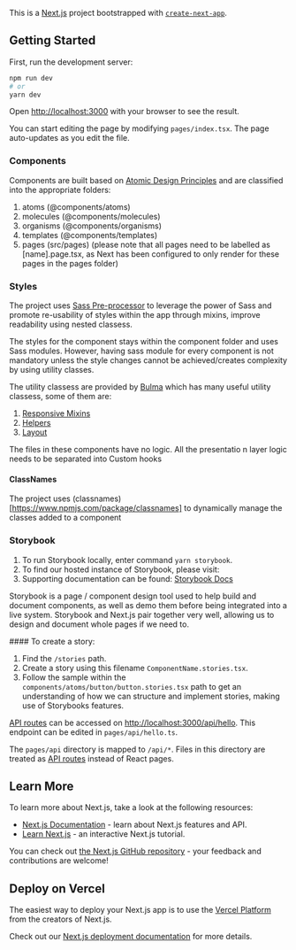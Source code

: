 This is a [Next.js](https://nextjs.org/) project bootstrapped with [`create-next-app`](https://github.com/vercel/next.js/tree/canary/packages/create-next-app).

## Getting Started

First, run the development server:

```bash
npm run dev
# or
yarn dev
```

Open [http://localhost:3000](http://localhost:3000) with your browser to see the result.

You can start editing the page by modifying `pages/index.tsx`. The page auto-updates as you edit the file.

### Components

Components are built based on [Atomic Design Principles](https://atomicdesign.bradfrost.com/chapter-2/) and are classified into the appropriate folders:

1.  atoms (@components/atoms)
2.  molecules (@components/molecules)
3.  organisms (@components/organisms)
4.  templates (@components/templates)
5.  pages (src/pages) (please note that all pages need to be labelled as [name].page.tsx, as Next has been configured to only render for these pages in the pages folder)

### Styles

The project uses [Sass Pre-processor](https://sass-lang.com/) to leverage the power of Sass and promote re-usability of styles within the app through mixins, improve readability using nested classess.

The styles for the component stays within the component folder and uses Sass modules. However, having sass module for every component is not mandatory unless the style changes cannot be achieved/creates complexity by using utility classes.

The utility classess are provided by [Bulma](https://bulma.io/) which has many useful utility classess, some of them are:

1.  [Responsive Mixins](https://bulma.io/documentation/utilities/responsive-mixins/)
2.  [Helpers](https://bulma.io/documentation/helpers/)
3.  [Layout](https://bulma.io/documentation/layout/)

The files in these components have no logic. All the presentatio n layer logic needs to be separated into Custom hooks

#### ClassNames

The project uses (classnames)[https://www.npmjs.com/package/classnames] to dynamically manage the classes added to a component

### Storybook

1.  To run Storybook locally, enter command `yarn storybook`.
2.  To find our hosted instance of Storybook, please visit:
3.  Supporting documentation can be found: [Storybook Docs]('https://storybook.js.org/docs/react/writing-stories/introduction')

Storybook is a page / component design tool used to help build and document components, as well as demo them before being integrated into a live system. Storybook and Next.js pair together very well, allowing us to design and document whole pages if we need to.

#### To create a story:

1.  Find the `/stories` path.
2.  Create a story using this filename `ComponentName.stories.tsx`.
3.  Follow the sample within the `components/atoms/button/button.stories.tsx` path to get an understanding of how we can structure and implement stories, making use of Storybooks features.

[API routes](https://nextjs.org/docs/api-routes/introduction) can be accessed on [http://localhost:3000/api/hello](http://localhost:3000/api/hello). This endpoint can be edited in `pages/api/hello.ts`.

The `pages/api` directory is mapped to `/api/*`. Files in this directory are treated as [API routes](https://nextjs.org/docs/api-routes/introduction) instead of React pages.

## Learn More

To learn more about Next.js, take a look at the following resources:

- [Next.js Documentation](https://nextjs.org/docs) - learn about Next.js features and API.
- [Learn Next.js](https://nextjs.org/learn) - an interactive Next.js tutorial.

You can check out [the Next.js GitHub repository](https://github.com/vercel/next.js/) - your feedback and contributions are welcome!

## Deploy on Vercel

The easiest way to deploy your Next.js app is to use the [Vercel Platform](https://vercel.com/new?utm_medium=default-template&filter=next.js&utm_source=create-next-app&utm_campaign=create-next-app-readme) from the creators of Next.js.

Check out our [Next.js deployment documentation](https://nextjs.org/docs/deployment) for more details.
